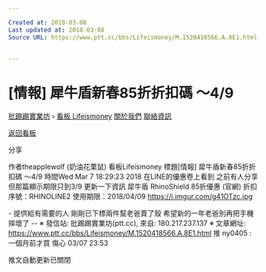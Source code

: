 ```yaml
---

Created at: 2018-03-08
Last updated at: 2018-03-08
Source URL: https://www.ptt.cc/bbs/Lifeismoney/M.1520418566.A.8E1.html


---
```


# [情報] 犀牛盾新春85折折扣碼 ～4/9


[批踢踢實業坊](https://www.ptt.cc/) › [看板 Lifeismoney](https://www.ptt.cc/bbs/Lifeismoney/index.html) [關於我們](https://www.ptt.cc/about.html) [聯絡資訊](https://www.ptt.cc/contact.html)

[返回看板](https://www.ptt.cc/bbs/Lifeismoney/index.html)

分享

作者theapplewolf (奶油花栗鼠)
看板Lifeismoney
標題\[情報\] 犀牛盾新春85折折扣碼 ～4/9
時間Wed Mar 7 18:29:23 2018
在LINE的優惠卷上看到 之前有人分享 但那篇顯示期限只到3/9 更新一下資訊 犀牛盾 RhinoShield 85折優惠 (官網) 折扣序號：RHINOLINE2 使用期限：2018/04/09 <https://i.imgur.com/g41OTzc.jpg>

\- 提供給有需要的人 剛剛已下標兩件幫老爸賣了殼 希望新的一年老爸別再把手機摔壞了 -- ※ 發信站: 批踢踢實業坊(ptt.cc), 來自: 180.217.237.137 ※ 文章網址: <https://www.ptt.cc/bbs/Lifeismoney/M.1520418566.A.8E1.html>
推 ny0405 : 一個月前才買 傷心 03/07 23:53

推文自動更新已關閉

